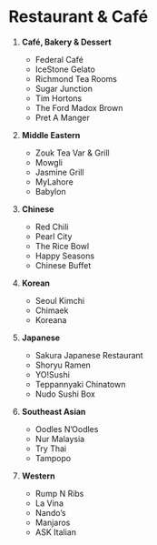 # Restaurant & Café      
1. **Café, Bakery & Dessert**    
    - Federal Café 
    - IceStone Gelato 
    - Richmond Tea Rooms
    - Sugar Junction 
    - Tim Hortons   
    - The Ford Madox Brown   
    - Pret A Manger   

2. **Middle Eastern** 
    - Zouk Tea Var & Grill
    - Mowgli
    - Jasmine Grill 
    - MyLahore 
    - Babylon  

3. **Chinese** 
    - Red Chili
    - Pearl City 
    - The Rice Bowl 
    - Happy Seasons 
    - Chinese Buffet 

4. **Korean**    
    - Seoul Kimchi
    - Chimaek
    - Koreana

5. **Japanese** 
    - Sakura Japanese Restaurant 
    - Shoryu Ramen 
    - YO!Sushi  
    - Teppannyaki Chinatown 
    - Nudo Sushi Box

6. **Southeast Asian**   
    - Oodles N’Oodles 
    - Nur Malaysia 
    - Try Thai
    - Tampopo 

7. **Western** 
    - Rump N Ribs
    - La Vina
    - Nando’s
    - Manjaros
    - ASK Italian

